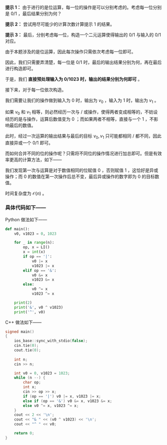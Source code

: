 **提示 1：** 由于进行的是位运算，每一位的操作是可以分别考虑的。考虑每一位分别是 $0/1$ ，最后结果分别为何？

**提示 2：** 尝试用尽可能少的计算次数计算提示 1 的结果。

**提示 3：** 最后，分别考虑每一位，构造一个二元运算使得输出的 $0/1$ 与输入的 $0/1$ 对应。

由于本题涉及的是位运算，因此每次操作只需依次考虑每一位即可。

因此，我们只需要弄清楚，每一位是 $0/1$ 时，最后的输出结果分别为何，再在最后进行构造即可。

于是，我们 **直接预处理输入为 $0/1023$ 时，输出的结果分别为何即可** 。

接下来，对于每一位依次构造。

我们需要让我们的操作做到输入为 $0$ 时，输出为 $v_0$ ，输入为 $1$ 时，输出为 $v_1$ 。

如果 $v_0$ 和 $v_1$ 相等，则必然经历一次与 / 或操作，使得两者变成相等的，不妨设经历的是与操作，运算后数值变为 $0$ ；而如果两者不相等，直接与一个 $1$ ，不影响最后的数值。

此时，经过一次运算的输出结果与最后的目标 $v_0,v_1$ 只可能都相同 / 都不同，因此直接异或一个 $0/1$ 即可。

而如何合并不同的位的操作呢？只需将不同位的操作情况进行加总即可。但是有效率更高的计算方法，如下——

我们发现第一次与运算是对于数值相同的位赋值 $0$ ，否则赋值 $1$ ，这恰好是异或操作；而 $0$ 的数值在第一次操作后总不变，最后异或操作的数字即为 $0$ 的目标数值。

时间复杂度为 $\mathcal{O}(n)$ 。

### 具体代码如下——

Python 做法如下——

```Python []
def main():
    v0, v1023 = 0, 1023

    for _ in range(n):
        op, x = LI()
        x = int(x)
        if op == '|':
            v0 |= x
            v1023 |= x
        elif op == '&':
            v0 &= x
            v1023 &= x
        else:
            v0 ^= x
            v1023 ^= x

    print(2)
    print('&', v0 ^ v1023)
    print('^', v0)
```

C++ 做法如下——

```cpp []
signed main()
{
    ios_base::sync_with_stdio(false);
    cin.tie(0);
    cout.tie(0);
    
    int n;
    cin >> n;

    int v0 = 0, v1023 = 1023;
    while (n --) {
        char op;
        int x;
        cin >> op >> x;
        if (op == '|') v0 |= x, v1023 |= x;
        else if (op == '&') v0 &= x, v1023 &= x;
        else v0 ^= x, v1023 ^= x;
    }
    cout << 2 << '\n';
    cout << "& " << (v0 ^ v1023) << '\n';
    cout << "^ " << v0;

    return 0;
}
```
